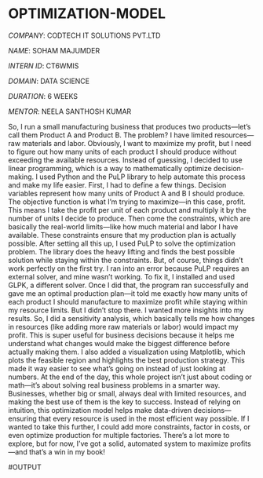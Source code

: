 # OPTIMIZATION-MODEL

*COMPANY*: CODTECH IT SOLUTIONS PVT.LTD

*NAME*: SOHAM MAJUMDER

*INTERN ID*: CT6WMIS

*DOMAIN*: DATA SCIENCE

*DURATION*: 6 WEEKS

*MENTOR*: NEELA SANTHOSH KUMAR

So, I run a small manufacturing business that produces two products—let’s call them Product A and Product B. The problem? I have limited resources—raw materials and labor. Obviously, I want to maximize my profit, but I need to figure out how many units of each product I should produce without exceeding the available resources. Instead of guessing, I decided to use linear programming, which is a way to mathematically optimize decision-making. I used Python and the PuLP library to help automate this process and make my life easier.
First, I had to define a few things. Decision variables represent how many units of Product A and B I should produce. The objective function is what I’m trying to maximize—in this case, profit. This means I take the profit per unit of each product and multiply it by the number of units I decide to produce. Then come the constraints, which are basically the real-world limits—like how much material and labor I have available. These constraints ensure that my production plan is actually possible.
After setting all this up, I used PuLP to solve the optimization problem. The library does the heavy lifting and finds the best possible solution while staying within the constraints. But, of course, things didn’t work perfectly on the first try. I ran into an error because PuLP requires an external solver, and mine wasn’t working. To fix it, I installed and used GLPK, a different solver. Once I did that, the program ran successfully and gave me an optimal production plan—it told me exactly how many units of each product I should manufacture to maximize profit while staying within my resource limits.
But I didn’t stop there. I wanted more insights into my results. So, I did a sensitivity analysis, which basically tells me how changes in resources (like adding more raw materials or labor) would impact my profit. This is super useful for business decisions because it helps me understand what changes would make the biggest difference before actually making them. I also added a visualization using Matplotlib, which plots the feasible region and highlights the best production strategy. This made it way easier to see what’s going on instead of just looking at numbers.
At the end of the day, this whole project isn’t just about coding or math—it’s about solving real business problems in a smarter way. Businesses, whether big or small, always deal with limited resources, and making the best use of them is the key to success. Instead of relying on intuition, this optimization model helps make data-driven decisions—ensuring that every resource is used in the most efficient way possible. If I wanted to take this further, I could add more constraints, factor in costs, or even optimize production for multiple factories. There’s a lot more to explore, but for now, I’ve got a solid, automated system to maximize profits—and that’s a win in my book! 

#OUTPUT


